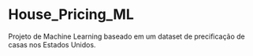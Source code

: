 # House_Pricing_ML
Projeto de Machine Learning baseado em um dataset de precificação de casas nos Estados Unidos.
